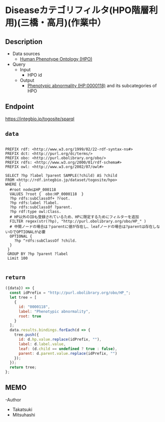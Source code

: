 # Diseaseカテゴリフィルタ(HPO階層利用)(三橋・高月)(作業中）

## Description

- Data sources
    -  [Human Phenotype Ontology (HPO)](https://hpo.jax.org/app/) 
- Query
    - Input
        - HPO id
    - Output
        -  [Phenotypic abnormality (HP:0000118)](https://hpo.jax.org/app/browse/term/HP:0000118)  and its subcategories of HPO

## Endpoint

https://integbio.jp/togosite/sparql

## `data`
```sparql

PREFIX rdf: <http://www.w3.org/1999/02/22-rdf-syntax-ns#>
PREFIX dct: <http://purl.org/dc/terms/>
PREFIX obo: <http://purl.obolibrary.org/obo/>
PREFIX rdfs: <http://www.w3.org/2000/01/rdf-schema#>
PREFIX owl: <http://www.w3.org/2002/07/owl#>

SELECT ?hp ?label ?parent SAMPLE(?child) AS ?child
FROM <http://rdf.integbio.jp/dataset/togosite/hpo>
WHERE {
  #root nodeはHP_000118
  VALUES ?root {  obo:HP_0000118  }    
  ?hp rdfs:subClassOf+ ?root.
  ?hp rdfs:label ?label.
  ?hp rdfs:subClassOf ?parent.
  ?hp rdf:type owl:Class.  
  # HP以外のIDも登録されているため、HPに限定するためにフィルターを追加
  FILTER regex(str(?hp), "http://purl.obolibrary.org/obo/HP_" )
  # 中間ノードの場合は？parentに値が存在し、leafノードの場合は?parentは存在しないのでOPTIONALが必要
  OPTIONAL {
    ?hp ^rdfs:subClassOf ?child.
  }
 } 
 GROUP BY ?hp ?parent ?label
 Limit 100
             
```
## `return`

```javascript
({data}) => {
  const idPrefix = "http://purl.obolibrary.org/obo/HP_";
  let tree = [
    {
      id: "0000118",
      label: "Phenotypic abnormality",
      root: true
    }
  ];
  data.results.bindings.forEach(d => {
    tree.push({
      id: d.hp.value.replace(idPrefix, ""),
      label: d.label.value,
      leaf: (d.child == undefined ? true : false),
      parent: d.parent.value.replace(idPrefix, "")
    });
  });
  return tree;
};
```

## MEMO
-Author
 - Takatsuki
 - Mitsuhashi
